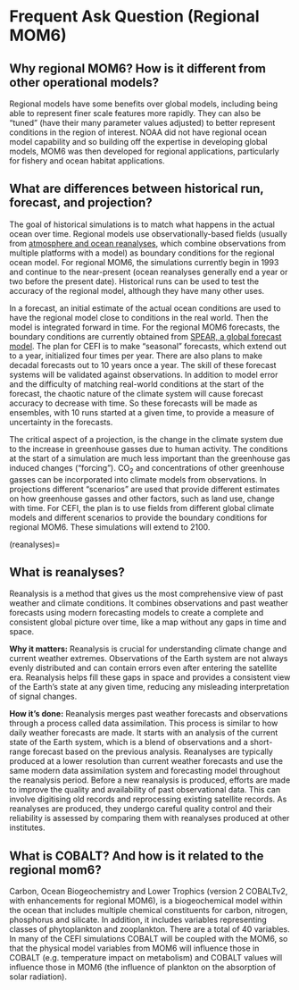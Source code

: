 Frequent Ask Question (Regional MOM6)
===

## Why regional MOM6? How is it different from other operational models?
Regional models have some benefits over global models, including being able to represent finer scale features more rapidly. They can also be “tuned” (have their many parameter values adjusted) to better represent conditions in the region of interest. NOAA did not have regional ocean model capability and so building off the expertise in developing global models, MOM6 was then developed for regional applications, particularly for fishery and ocean habitat applications.

## What are differences between historical run, forecast, and projection?
The goal of historical simulations is to match what happens in the actual ocean over time. 
Regional models use observationally-based fields (usually from [atmosphere and ocean reanalyses](reanalyses), which combine observations from multiple platforms with a model) as boundary conditions for the regional ocean model. For regional MOM6, the simulations currently begin in 1993 and continue to the near-present (ocean reanalyses generally end a year or two before the present date). Historical runs can be used to test the accuracy of the regional model, although they have many other uses.

In a forecast, an initial estimate of the actual ocean conditions are used to have the regional model close to conditions in the real world.  Then the model is integrated forward in time. For the regional MOM6 forecasts, the boundary conditions are currently obtained from [SPEAR, a global forecast model](https://www.gfdl.noaa.gov/spear/).  The plan for CEFI is to make “seasonal” forecasts, which extend out to a year, initialized four times per year. There are also plans to make decadal forecasts out to 10 years once a year.  The skill of these forecast systems will be validated against observations. In addition to model error and the difficulty of matching real-world conditions at the start of the forecast, the chaotic nature of the climate system will cause forecast accuracy to decrease with time. So these forecasts will be made as ensembles, with 10 runs started at a given time, to provide a measure of uncertainty in the forecasts.

The critical aspect of a projection, is the change in the climate system due to the increase in greenhouse gasses due to human activity. The conditions at the start of a simulation are much less important than the greenhouse gas induced changes (“forcing”). CO<sub>2</sub> and concentrations of other greenhouse gasses can be incorporated into climate models from observations. In projections different “scenarios” are used that provide different estimates on how greenhouse gasses and other factors, such as land use, change with time. For CEFI, the plan is to use fields from different global climate models and different scenarios to provide the boundary conditions for regional MOM6. These simulations will extend to 2100.

(reanalyses)=
## What is reanalyses?
Reanalysis is a method that gives us the most comprehensive view of past weather and climate conditions. It combines observations and past weather forecasts using modern forecasting models to create a complete and consistent global picture over time, like a map without any gaps in time and space.

**Why it matters:** Reanalysis is crucial for understanding climate change and current weather extremes. Observations of the Earth system are not always evenly distributed and can contain errors even after entering the satellite era. Reanalysis helps fill these gaps in space and provides a consistent view of the Earth’s state at any given time, reducing any misleading interpretation of signal changes.

**How it’s done:** Reanalysis merges past weather forecasts and observations through a process called data assimilation. This process is similar to how daily weather forecasts are made. It starts with an analysis of the current state of the Earth system, which is a blend of observations and a short-range forecast based on the previous analysis. Reanalyses are typically produced at a lower resolution than current weather forecasts and use the same modern data assimilation system and forecasting model throughout the reanalysis period. Before a new reanalysis is produced, efforts are made to improve the quality and availability of past observational data. This can involve digitising old records and reprocessing existing satellite records. As reanalyses are produced, they undergo careful quality control and their reliability is assessed by comparing them with reanalyses produced at other institutes.


## What is COBALT? And how is it related to the regional mom6?
Carbon, Ocean Biogeochemistry and Lower Trophics (version 2 COBALTv2, with enhancements for regional MOM6), is a biogeochemical model within the ocean that includes multiple chemical constituents for carbon, nitrogen, phosphorus and silicate. In addition, it includes variables representing classes of phytoplankton and zooplankton. There are a total of 40 variables. In many of the CEFI simulations COBALT will be coupled with the MOM6, so that the physical model variables from MOM6 will influence those in COBALT (e.g. temperature impact on metabolism) and COBALT values will influence those in MOM6 (the influence of plankton on the absorption of solar radiation).

